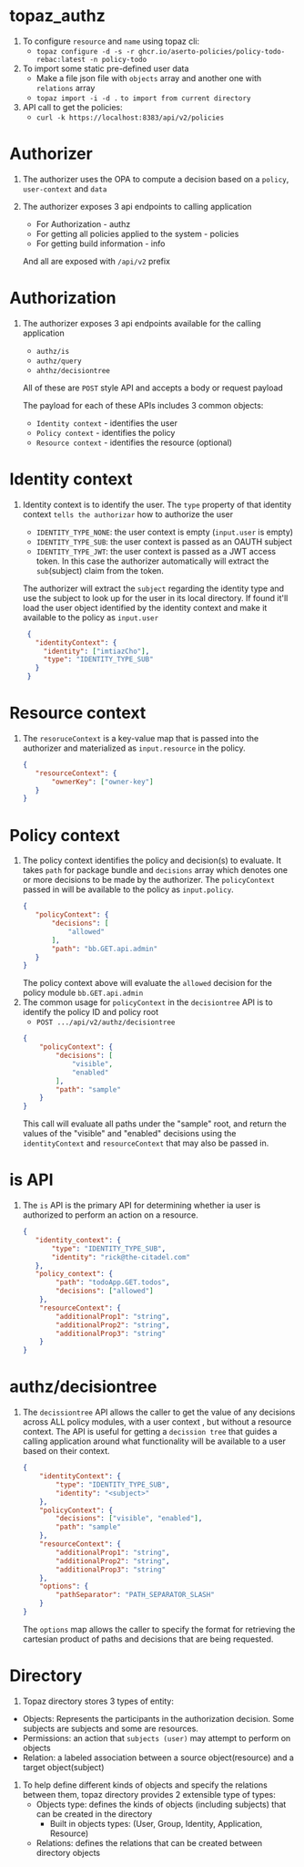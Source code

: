 # topaz_authz

1. To configure `resource` and `name` using topaz cli: 
    - `topaz configure -d -s -r ghcr.io/aserto-policies/policy-todo-rebac:latest -n policy-todo`
2. To import some static pre-defined user data
    - Make a file json file with `objects` array and another one with `relations` array
    - `topaz import -i -d .` `to import from current directory`
3. API call to get the policies: 
    - `curl -k https://localhost:8383/api/v2/policies`

# Authorizer
1. The authorizer uses the OPA to compute a decision based on a `policy`, `user-context` and `data`
2. The authorizer exposes 3 api endpoints to calling application
   - For Authorization - authz
   - For getting all policies applied to the system - policies
   - For getting build information - info
   
   And all are exposed with `/api/v2` prefix

# Authorization
1. The authorizer exposes 3 api endpoints available for the calling application
    - `authz/is`
    - `authz/query`
    - `ahthz/decisiontree`
   
   All of these are `POST` style API and accepts a body or request payload
   
   The payload for each of these APIs includes 3 common objects:
   - `Identity context` - identifies the user
   - `Policy context` - identifies the policy
   - `Resource context` - identifies the resource (optional)

# Identity context
1. Identity context is to identify the user. The `type` property of that identity context `tells the authorizar` how to authorize the user
   - `IDENTITY_TYPE_NONE`: the user context is empty (`input.user` is empty) 
   - `IDENTITY_TYPE_SUB`: the user context is passed as an OAUTH subject
   - `IDENTITY_TYPE_JWT`: the user context is passed as a JWT access token. In this case the authorizer automatically will extract the `sub`(subject) claim from the token.
   
   The authorizer will extract the `subject` regarding the identity type and use the subject to look up for the user in its local directory. If found it'll load the user object identified by the identity context
   and make it available to the policy as `input.user`
   ```json
    {
      "identityContext": {
        "identity": ["imtiazCho"],
        "type": "IDENTITY_TYPE_SUB"
      }    
    }    
   ```
   
# Resource context
1. The `resoruceContext` is a key-value map that is passed into the authorizer and materialized as `input.resource` in the policy.
   ```json
   {
      "resourceContext": {
          "ownerKey": ["owner-key"]
      }
   }
   ```
   
# Policy context
1. The policy context identifies the policy and decision(s) to evaluate. It takes `path` for package bundle and `decisions` array which denotes one or more decisions to be made by the authorizer. The `policyContext` passed in will be available to the policy as `input.policy`.
   ```json
   {
      "policyContext": {
          "decisions": [
              "allowed"
          ],
          "path": "bb.GET.api.admin"
      }  
   }
   ```
   The policy context above will evaluate the `allowed` decision for the policy module `bb.GET.api.admin`
2. The common usage for `policyContext` in the `decisiontree` API is to identify the policy ID and policy root
   - `POST .../api/v2/authz/decisiontree`
   ```json
   {
       "policyContext": {
           "decisions": [
               "visible",
               "enabled"
           ],
           "path": "sample"
       } 
   }
   ```
   This call will evaluate all paths under the "sample" root, and return the values of the "visible" and "enabled" decisions using the `identityContext` and `resourceContext` that may also be passed in.

# is API
1. The `is` API is the primary API for determining whether ia user is authorized to perform an action on a resource.
   ```json
   {
      "identity_context": {
          "type": "IDENTITY_TYPE_SUB",
          "identity": "rick@the-citadel.com"
      },
      "policy_context": {
           "path": "todoApp.GET.todos",
           "decisions": ["allowed"]
       },
       "resourceContext": {
           "additionalProp1": "string",
           "additionalProp2": "string",
           "additionalProp3": "string"
       }
   }
   ```
   
# authz/decisiontree
1. The `decissiontree` API allows the caller to get the value of any decisions across ALL policy modules, with a user context , but without a resource context.
   The API is useful for getting a `decission tree` that guides a calling application around what functionality will be available to a user based on their context.
   ```json
   {
       "identityContext": {
           "type": "IDENTITY_TYPE_SUB",
           "identity": "<subject>"
       },
       "policyContext": {
           "decisions": ["visible", "enabled"],
           "path": "sample"
       },
       "resourceContext": {
           "additionalProp1": "string",
           "additionalProp2": "string",
           "additionalProp3": "string"
       },
       "options": {
           "pathSeparator": "PATH_SEPARATOR_SLASH"
       }
   }
   ```
   The `options` map allows the caller to specify the format for retrieving the cartesian product of paths and decisions that are being requested.

# Directory
1. Topaz directory stores 3 types of entity: 
  - Objects: Represents the participants in the authorization decision. Some subjects are subjects and some are resources.
  - Permissions: an action that `subjects (user)` may attempt to perform on objects
  - Relation: a labeled association between a source object(resource) and a target object(subject)
1. To help define different kinds of objects and specify the relations between them, topaz directory provides 2 extensible type of types: 
   - Objects type: defines the kinds of objects (including subjects) that can be created in the directory
     - Built in objects types: (User, Group, Identity, Application, Resource)
   - Relations: defines the relations that can be created between directory objects
        